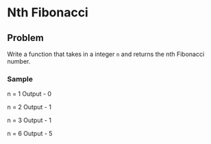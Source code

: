 # Nth Fibonacci

## Problem
Write a function that takes in a integer `n` and returns the nth Fibonacci number.

### Sample
n = 1
Output - 0

n = 2
Output - 1

n = 3
Output - 1

n = 6
Output - 5